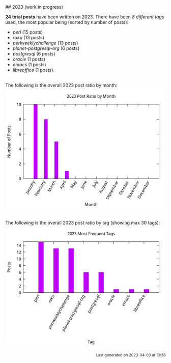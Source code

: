<a name="2023" />
## 2023 (work in progress)

**24 total posts** have been written on 2023.
There have been *8 different tags* used, the most
popular being (sorted by number of posts):
 
- *perl* (15 posts)  
- *raku* (13 posts)  
- *perlweeklychallenge* (13 posts)  
- *planet-postgresql-org* (6 posts)  
- *postgresql* (6 posts)  
- *oracle* (1 posts)  
- *emacs* (1 posts)  
- *libreoffice* (1 posts).<br/>
<br/>
The following is the overall 2023 post ratio by month:
<br/>
    <center>
      <img src="/images/stats/2023-months.png" alt="2023 post ratio per month" />
    </center>
<br/>

<br/>
The following is the overall 2023 post ratio by tag (showing max 30 tags):
<br/>
  <center>
    <img src="/images/stats/2023-tags.png" alt="2023 post ratio per tag" />
  </center>
<br/>

<div align="right">
<small>
Last generated on 2023-04-03 at 13:38
</small>
</div>

<br/>
